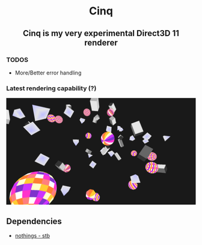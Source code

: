 <div align="center">
<h1>
    Cinq
    <h2>
        Cinq is my very experimental Direct3D 11 renderer 
    </h2>
</h1> 
</div>

### TODOS
- More/Better error handling

### Latest rendering capability (?)
<img src="res/readme/render.png" width="540">

## Dependencies
- [nothings - stb](https://github.com/nothings/stb)
